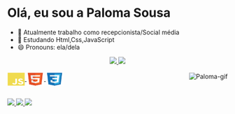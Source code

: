 # Olá, eu sou a Paloma Sousa
- 🔭 Atualmente trabalho como recepcionista/Social média
- 🌱 Estudando Html,Css,JavaScript
- 😄 Pronouns: ela/dela


<div align="center">
  <a href="https://github.com/palomasousals">
  <img height="180cm" src="https://github-readme-stats.vercel.app/api?username=palomasousals&showicons=true&theme=panda&include_all_commits=true&count_private=true"/>
  <img height="180cm" src="https://github-readme-stats.vercel.app/api/top-langs/?username=palomasouzals&layout=compact&langs_count=16&theme=panda"/>
  </div>
 
<div style="display: inline_block"><br>
  <img align="center" alt="Paloma-Js" height="30" width="40" src="https://raw.githubusercontent.com/devicons/devicon/master/icons/javascript/javascript-plain.svg">
  <img align="center" alt="Paloma-HTML" height="30" width="40" src="https://raw.githubusercontent.com/devicons/devicon/master/icons/html5/html5-original.svg">
  <img align="center" alt="Paloma-CSS" height="30" width="40" src="https://raw.githubusercontent.com/devicons/devicon/master/icons/css3/css3-original.svg">
  <img align="right" alt="Paloma-gif" src="https://cdn.discordapp.com/attachments/585774361462571010/1072323272613572648/Design_sem_nome.gif">
  </div>

##
<div>
<a href="mailto:paloma.sousa3101@gmail.com"><img src="https://img.shields.io/badge/Gmail-D14836?style=for-the-badge&logo=gmail&logoColor=white" target="_blank">
<a href="https://www.linkedin.com/in/palomasousals/"><img src="https://img.shields.io/badge/LinkedIn-0077B5?style=for-the-badge&logo=linkedin&logoColor=white "target="_blank">
<a href="https://www.instagram.com/palomasousals/"><img src="https://img.shields.io/badge/Instagram-E4405F?style=for-the-badge&logo=instagram&logoColor=white" target="_blank">
</div>
